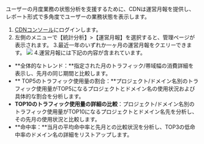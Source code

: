 ユーザーの月度業務の状態分析を支援するために、CDNは運営月報を提供し、レポート形式で多角度でユーザーの業務状態を表示します。
1. [CDNコンソール](https://console.cloud.tencent.com/cdn)にログインします。
2. 左側のメニューで【統計分析】>【運営月報】を選択すると、管理ページが表示されます。
3.最近一年のいずれか一ヶ月の運営月報をクエリーできます。
![](https://main.qcloudimg.com/raw/cc38c7f95e937423a3bc5c07a3ec0d16.jpg)
4.運営月報には下記の内容が含まれています。
 + **全体的なトレンド：**指定された月のトラフィック/帯域幅の消費詳細を表示し、先月の同じ期間と比較します。
 + ** TOP5のトラフィック使用量の割合：**プロジェクト/ドメイン名別のトラフィック使用量がTOP5になるプロジェクトとドメイン名の使用状況および具体的な割合を分析します。
 + **TOP10のトラフィック使用量の詳細の比較**：プロジェクト/ドメイン名別のトラフィック使用量がTOP10になるプロジェクトとドメイン名先を分析し、その先月の使用状況と比較します。
 + **命中率：**当月の平均命中率と先月との比較状況を分析し、TOP3の低命中率のドメイン名の詳細をリストアップします。
